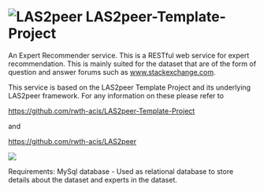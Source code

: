 ![LAS2peer](https://github.com/rwth-acis/LAS2peer/blob/master/img/logo/bitmap/las2peer-logo-128x128.png)
LAS2peer-Template-Project
=======================

An Expert Recommender service.
This is a RESTful web service for expert recommendation. This is mainly suited  for the dataset that are of the form of question and answer forums such as www.stackexchange.com.

This service is based on the LAS2peer Template Project and its underlying LAS2peer framework. For any information on these please refer to

https://github.com/rwth-acis/LAS2peer-Template-Project

and

https://github.com/rwth-acis/LAS2peer

![](https://github.com/github/123.png)


Requirements:
MySql database - Used as relational database to store details about the dataset and experts in the dataset.
